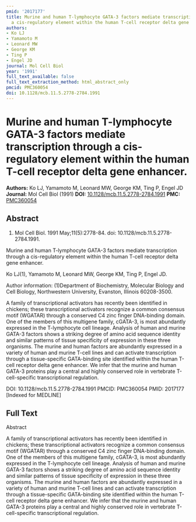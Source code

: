 ```yaml
---
pmid: '2017177'
title: Murine and human T-lymphocyte GATA-3 factors mediate transcription through
  a cis-regulatory element within the human T-cell receptor delta gene enhancer.
authors:
- Ko LJ
- Yamamoto M
- Leonard MW
- George KM
- Ting P
- Engel JD
journal: Mol Cell Biol
year: '1991'
full_text_available: false
full_text_extraction_method: html_abstract_only
pmcid: PMC360054
doi: 10.1128/mcb.11.5.2778-2784.1991
---
```


# Murine and human T-lymphocyte GATA-3 factors mediate transcription through a cis-regulatory element within the human T-cell receptor delta gene enhancer.
**Authors:** Ko LJ, Yamamoto M, Leonard MW, George KM, Ting P, Engel JD
**Journal:** Mol Cell Biol (1991)
**DOI:** [10.1128/mcb.11.5.2778-2784.1991](https://doi.org/10.1128/mcb.11.5.2778-2784.1991)
**PMC:** [PMC360054](https://www.ncbi.nlm.nih.gov/pmc/articles/PMC360054/)

## Abstract

1. Mol Cell Biol. 1991 May;11(5):2778-84. doi: 10.1128/mcb.11.5.2778-2784.1991.

Murine and human T-lymphocyte GATA-3 factors mediate transcription through a 
cis-regulatory element within the human T-cell receptor delta gene enhancer.

Ko LJ(1), Yamamoto M, Leonard MW, George KM, Ting P, Engel JD.

Author information:
(1)Department of Biochemistry, Molecular Biology and Cell Biology, Northwestern 
University, Evanston, Illinois 60208-3500.

A family of transcriptional activators has recently been identified in chickens; 
these transcriptional activators recognize a common consensus motif (WGATAR) 
through a conserved C4 zinc finger DNA-binding domain. One of the members of 
this multigene family, cGATA-3, is most abundantly expressed in the T-lymphocyte 
cell lineage. Analysis of human and murine GATA-3 factors shows a striking 
degree of amino acid sequence identity and similar patterns of tissue 
specificity of expression in these three organisms. The murine and human factors 
are abundantly expressed in a variety of human and murine T-cell lines and can 
activate transcription through a tissue-specific GATA-binding site identified 
within the human T-cell receptor delta gene enhancer. We infer that the murine 
and human GATA-3 proteins play a central and highly conserved role in vertebrate 
T-cell-specific transcriptional regulation.

DOI: 10.1128/mcb.11.5.2778-2784.1991
PMCID: PMC360054
PMID: 2017177 [Indexed for MEDLINE]

## Full Text

Abstract

A family of transcriptional activators has recently been identified in chickens; these transcriptional activators recognize a common consensus motif (WGATAR) through a conserved C4 zinc finger DNA-binding domain. One of the members of this multigene family, cGATA-3, is most abundantly expressed in the T-lymphocyte cell lineage. Analysis of human and murine GATA-3 factors shows a striking degree of amino acid sequence identity and similar patterns of tissue specificity of expression in these three organisms. The murine and human factors are abundantly expressed in a variety of human and murine T-cell lines and can activate transcription through a tissue-specific GATA-binding site identified within the human T-cell receptor delta gene enhancer. We infer that the murine and human GATA-3 proteins play a central and highly conserved role in vertebrate T-cell-specific transcriptional regulation.
